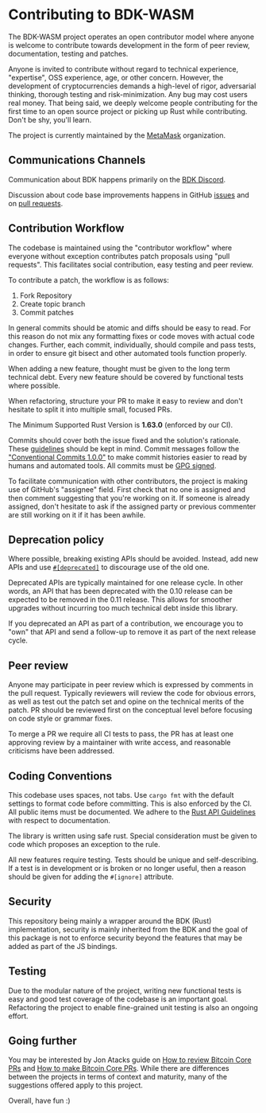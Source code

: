 # Contributing to BDK-WASM

The BDK-WASM project operates an open contributor model where anyone is welcome to
contribute towards development in the form of peer review, documentation,
testing and patches.

Anyone is invited to contribute without regard to technical experience,
"expertise", OSS experience, age, or other concern. However, the development of
cryptocurrencies demands a high-level of rigor, adversarial thinking, thorough
testing and risk-minimization.
Any bug may cost users real money. That being said, we deeply welcome people
contributing for the first time to an open source project or picking up Rust while
contributing. Don't be shy, you'll learn.

The project is currently maintained by the [MetaMask](https://github.com/MetaMask) organization.

## Communications Channels

Communication about BDK happens primarily on the [BDK Discord](https://discord.gg/dstn4dQ).

Discussion about code base improvements happens in GitHub [issues](https://github.com/MetaMask/bdk-wasm/issues) and
on [pull requests](https://github.com/MetaMask/bdk-wasm/pulls).

## Contribution Workflow

The codebase is maintained using the "contributor workflow" where everyone
without exception contributes patch proposals using "pull requests". This
facilitates social contribution, easy testing and peer review.

To contribute a patch, the workflow is as follows:

1. Fork Repository
2. Create topic branch
3. Commit patches

In general commits should be atomic and diffs should be easy to read.
For this reason do not mix any formatting fixes or code moves with actual code
changes. Further, each commit, individually, should compile and pass tests, in
order to ensure git bisect and other automated tools function properly.

When adding a new feature, thought must be given to the long term technical
debt.
Every new feature should be covered by functional tests where possible.

When refactoring, structure your PR to make it easy to review and don't
hesitate to split it into multiple small, focused PRs.

The Minimum Supported Rust Version is **1.63.0** (enforced by our CI).

Commits should cover both the issue fixed and the solution's rationale.
These [guidelines](https://chris.beams.io/posts/git-commit/) should be kept in mind. Commit messages follow the ["Conventional Commits 1.0.0"](https://www.conventionalcommits.org/en/v1.0.0/) to make commit histories easier to read by humans and automated tools. All commits must be [GPG signed](https://docs.github.com/en/authentication/managing-commit-signature-verification/signing-commits).

To facilitate communication with other contributors, the project is making use
of GitHub's "assignee" field. First check that no one is assigned and then
comment suggesting that you're working on it. If someone is already assigned,
don't hesitate to ask if the assigned party or previous commenter are still
working on it if it has been awhile.

## Deprecation policy

Where possible, breaking existing APIs should be avoided. Instead, add new APIs and
use [`#[deprecated]`](https://github.com/rust-lang/rfcs/blob/master/text/1270-deprecation.md)
to discourage use of the old one.

Deprecated APIs are typically maintained for one release cycle. In other words, an
API that has been deprecated with the 0.10 release can be expected to be removed in the
0.11 release. This allows for smoother upgrades without incurring too much technical
debt inside this library.

If you deprecated an API as part of a contribution, we encourage you to "own" that API
and send a follow-up to remove it as part of the next release cycle.

## Peer review

Anyone may participate in peer review which is expressed by comments in the
pull request. Typically reviewers will review the code for obvious errors, as
well as test out the patch set and opine on the technical merits of the patch.
PR should be reviewed first on the conceptual level before focusing on code
style or grammar fixes.

To merge a PR we require all CI tests to pass, the PR has at least one approving review by a maintainer with write access, and reasonable criticisms have been addressed.

## Coding Conventions

This codebase uses spaces, not tabs.
Use `cargo fmt` with the default settings to format code before committing.
This is also enforced by the CI.
All public items must be documented. We adhere to the [Rust API Guidelines](https://rust-lang.github.io/api-guidelines/about.html) with respect to documentation.

The library is written using safe rust. Special consideration must be given to code which proposes an exception to the rule.

All new features require testing. Tests should be unique and self-describing. If a test is in development or is broken or no longer useful, then a reason should be given for adding the `#[ignore]` attribute.

## Security

This repository being mainly a wrapper around the BDK (Rust) implementation, security is mainly inherited from the BDK and the goal of this package is not to enforce security beyond the features that may be added as part of the JS bindings.

## Testing

Due to the modular nature of the project, writing new functional tests is easy
and good test coverage of the codebase is an important goal.
Refactoring the project to enable fine-grained unit testing is also an ongoing
effort.

## Going further

You may be interested by Jon Atacks guide on [How to review Bitcoin Core PRs](https://github.com/jonatack/bitcoin-development/blob/master/how-to-review-bitcoin-core-prs.md)
and [How to make Bitcoin Core PRs](https://github.com/jonatack/bitcoin-development/blob/master/how-to-make-bitcoin-core-prs.md).
While there are differences between the projects in terms of context and
maturity, many of the suggestions offered apply to this project.

Overall, have fun :)
